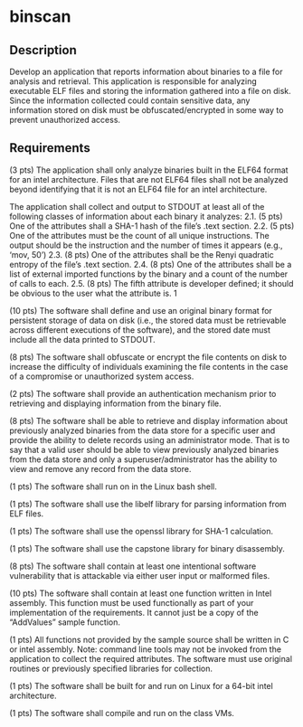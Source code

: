 # binscan
## Description

Develop an application that reports information about binaries to a file for analysis and retrieval.
This application is responsible for analyzing executable ELF files and storing the information gathered into
a file on disk. Since the information collected could contain sensitive data, any information stored on disk
must be obfuscated/encrypted in some way to prevent unauthorized access.

## Requirements

(3 pts) The application shall only analyze binaries built in the ELF64 format for an intel architecture.
Files that are not ELF64 files shall not be analyzed beyond identifying that it is not an ELF64 file for an
intel architecture.

The application shall collect and output to STDOUT at least all of the following classes of information
about each binary it analyzes:
2.1. (5 pts) One of the attributes shall a SHA-1 hash of the file’s .text section.
2.2. (5 pts) One of the attributes must be the count of all unique instructions. The output should be
the instruction and the number of times it appears (e.g., ‘mov, 50’)
2.3. (8 pts) One of the attributes shall be the Renyi quadratic entropy of the file’s .text section.
2.4. (8 pts) One of the attributes shall be a list of external imported functions by the binary and a
count of the number of calls to each.
2.5. (8 pts) The fifth attribute is developer defined; it should be obvious to the user what the
attribute is. 1

(10 pts) The software shall define and use an original binary format for persistent storage of data on
disk (i.e., the stored data must be retrievable across different executions of the software), and the
stored date must include all the data printed to STDOUT.

(8 pts) The software shall obfuscate or encrypt the file contents on disk to increase the difficulty of
individuals examining the file contents in the case of a compromise or unauthorized system access.

(2 pts) The software shall provide an authentication mechanism prior to retrieving and displaying
information from the binary file.

(8 pts) The software shall be able to retrieve and display information about previously analyzed
binaries from the data store for a specific user and provide the ability to delete records using an
administrator mode. That is to say that a valid user should be able to view previously analyzed
binaries from the data store and only a superuser/administrator has the ability to view and remove
any record from the data store.

(1 pts) The software shall run on in the Linux bash shell.

(1 pts) The software shall use the libelf library for parsing information from ELF files.

(1 pts) The software shall use the openssl library for SHA-1 calculation.

(1 pts) The software shall use the capstone library for binary disassembly.

(8 pts) The software shall contain at least one intentional software vulnerability that is attackable via
either user input or malformed files.

(10 pts) The software shall contain at least one function written in Intel assembly. This function must
be used functionally as part of your implementation of the requirements. It cannot just be a copy of
the “AddValues” sample function.

(1 pts) All functions not provided by the sample source shall be written in C or intel assembly. Note:
command line tools may not be invoked from the application to collect the required attributes. The
software must use original routines or previously specified libraries for collection.

(1 pts) The software shall be built for and run on Linux for a 64-bit intel architecture.

(1 pts) The software shall compile and run on the class VMs.

